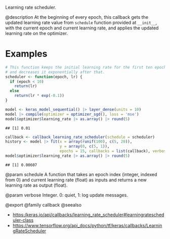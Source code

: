Learning rate scheduler.

@description
At the beginning of every epoch, this callback gets the updated learning
rate value from `schedule` function provided at `__init__`, with the current
epoch and current learning rate, and applies the updated learning rate on
the optimizer.

# Examples

```r
# This function keeps the initial learning rate for the first ten epochs
# and decreases it exponentially after that.
scheduler <- function(epoch, lr) {
  if (epoch < 10)
    return(lr)
  else
    return(lr * exp(-0.1))
}

model <- keras_model_sequential() |> layer_dense(units = 10)
model |> compile(optimizer = optimizer_sgd(), loss = 'mse')
model$optimizer$learning_rate |> as.array() |> round(5)
```

```
## [1] 0.01
```


```r
callback <- callback_learning_rate_scheduler(schedule = scheduler)
history <- model |> fit(x = array(runif(100), c(5, 20)),
                        y = array(0, c(5, 1)),
                        epochs = 15, callbacks = list(callback), verbose = 0)
model$optimizer$learning_rate |> as.array() |> round(5)
```

```
## [1] 0.00607
```

@param schedule
A function that takes an epoch index (integer, indexed from 0)
and current learning rate (float) as inputs and returns a new
learning rate as output (float).

@param verbose
Integer. 0: quiet, 1: log update messages.

@export
@family callback
@seealso
+ <https:/keras.io/api/callbacks/learning_rate_scheduler#learningratescheduler-class>
+ <https://www.tensorflow.org/api_docs/python/tf/keras/callbacks/LearningRateScheduler>
